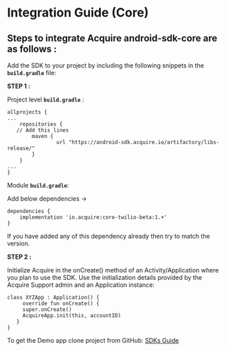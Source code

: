 # Integration Guide \(Core\)

## **Steps to integrate Acquire android-sdk-core are as follows :**

Add the SDK to your project by including the following snippets in the **`build.gradle`** file:

**STEP 1 :**

Project level **`build.gradle`** :

```text
allprojects {
...
    repositories {
   // Add this lines
        maven {
                url "https://android-sdk.acquire.io/artifactory/libs-release/"
        }
    }
...
}
```

  
Module **`build.gradle`**:  
  
Add below dependencies -&gt;

```text
dependencies {
    implementation 'io.acquire:core-twilio-beta:1.+'
}
```

If you have added any of this dependency already then try to match the version.

**STEP 2 :**

Initialize Acquire in the onCreate\(\) method of an Activity/Application where you plan to use the SDK. Use the initialization details provided by the Acquire Support admin and an Application instance:

```text
class XYZApp : Application() {
     override fun onCreate() {
     super.onCreate()
     AcquireApp.init(this, accountID)
   }
}
```

To get the Demo app clone project from GitHub: [SDKs Guide](https://github.com/acquireio/android-sdk)



